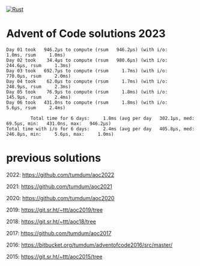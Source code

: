 [![Rust](https://github.com/tumdum/aoc2023/actions/workflows/rust.yml/badge.svg)](https://github.com/tumdum/aoc2022/actions/workflows/rust.yml)

# Advent of Code solutions 2023

```
Day 01 took   946.2µs to compute (rsum   946.2µs) (with i/o:     1.0ms, rsum     1.0ms)
Day 02 took    34.4µs to compute (rsum   980.6µs) (with i/o:   244.6µs, rsum     1.3ms)
Day 03 took   692.7µs to compute (rsum     1.7ms) (with i/o:   770.0µs, rsum     2.0ms)
Day 04 took    62.0µs to compute (rsum     1.7ms) (with i/o:   248.9µs, rsum     2.3ms)
Day 05 took    76.9µs to compute (rsum     1.8ms) (with i/o:   145.9µs, rsum     2.4ms)
Day 06 took   431.0ns to compute (rsum     1.8ms) (with i/o:     5.6µs, rsum     2.4ms)

         Total time for 6 days:     1.8ms (avg per day   302.1µs, med:    69.5µs, min:   431.0ns, max:   946.2µs)
Total time with i/o for 6 days:     2.4ms (avg per day   405.8µs, med:   246.8µs, min:     5.6µs, max:     1.0ms)
```

# previous solutions

2022: https://github.com/tumdum/aoc2022

2021: https://github.com/tumdum/aoc2021

2020: https://github.com/tumdum/aoc2020

2019: https://git.sr.ht/~ttt/aoc2019/tree

2018: https://git.sr.ht/~ttt/aoc18/tree

2017: https://github.com/tumdum/aoc2017

2016: https://bitbucket.org/tumdum/adventofcode2016/src/master/

2015: https://git.sr.ht/~ttt/aoc2015/tree
